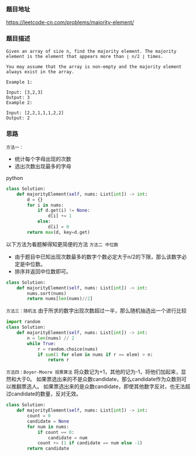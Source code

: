 ### 题目地址
https://leetcode-cn.com/problems/majority-element/
### 题目描述
```
Given an array of size n, find the majority element. The majority element is the element that appears more than ⌊ n/2 ⌋ times.

You may assume that the array is non-empty and the majority element always exist in the array.

Example 1:

Input: [3,2,3]
Output: 3
Example 2:

Input: [2,2,1,1,1,2,2]
Output: 2
```


### 思路
`方法一：`
- 统计每个字母出现的次数
- 选出次数出现最多的字母


python
```python
class Solution:
    def majorityElement(self, nums: List[int]) -> int:
        d = {}
        for i in nums:
            if d.get(i) != None:
                d[i] += 1
            else:
                d[i] = 0
        return max(d, key=d.get)
```
以下方法为看题解得知更简便的方法
`方法二 中位数`
- 由于题目中已知出现次数最多的数字个数必定大于n/2的下限，那么该数字必定是中位数。
- 排序并返回中位数即可。
```python
class Solution:
    def majorityElement(self, nums: List[int]) -> int:
        nums.sort(nums)
        return nums[len(nums)//2]
```
`方法三：随机法`
由于所求的数字出现次数超过一半，那么随机抽选出一个进行比较
```python
import random
class Solution:
    def majorityElement(self, nums: List[int]) -> int:
        n = len(nums) // 2
        while True:
            r = random.choice(nums)
            if sum(1 for elem in nums if r == elem) > n:
                return r
```
`方法四：Boyer-Moore 投票算法`
将众数记为+1，其他的记为-1，将他们加起来，显然和大于0。
如果票选出来的不是众数candidate，那么candidate作为众数则可以推翻票选人。
如果票选出来的是众数candidate，即使其他数字反对，也无法超过candidate的数量，反对无效。
```python
class Solution:
    def majorityElement(self, nums: List[int]) -> int:
        count = 0
        candidate = None
        for num in nums:
            if count == 0:
                candidate = num
            count += (1 if candidate == num else -1)
        return candidate
```


